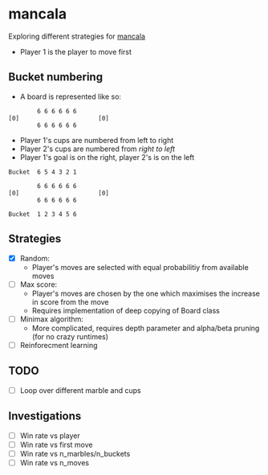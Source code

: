# mancala
Exploring different strategies for [mancala](https://en.wikipedia.org/wiki/Mancala)

* Player 1 is the player to move first

## Bucket numbering
* A board is represented like so:
```
        6 6 6 6 6 6
[0]                      [0]
        6 6 6 6 6 6

```
* Player 1's cups are numbered from left to right
* Player 2's cups are numbered from _right to left_
* Player 1's goal is on the right, player 2's is on the left
```
Bucket  6 5 4 3 2 1

        6 6 6 6 6 6
[0]                      [0]
        6 6 6 6 6 6
        
Bucket  1 2 3 4 5 6

```
## Strategies
- [X] Random:
	* Player's moves are selected with equal probabilitiy from available moves
- [ ] Max score:
	* Player's moves are chosen by the one which maximises the increase in score from the move
	* Requires implementation of deep copying of Board class
- [ ] Minimax algorithm:
	* More complicated, requires depth parameter and alpha/beta pruning (for no crazy runtimes)
- [ ] Reinforecment learning

## TODO
- [ ] Loop over different marble and cups


## Investigations
- [ ] Win rate vs player
- [ ] Win rate vs first move
- [ ] Win rate vs n_marbles/n_buckets
- [ ] Win rate vs n_moves
